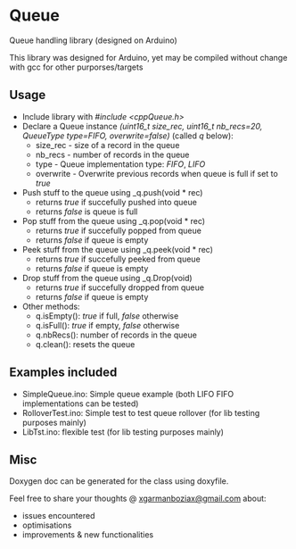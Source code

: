 # Queue
Queue handling library (designed on Arduino)

This library was designed for Arduino, yet may be compiled without change with gcc for other purporses/targets

## Usage

- Include library with _#include <cppQueue.h>_
- Declare a Queue instance _(uint16_t size_rec, uint16_t nb_recs=20, QueueType type=FIFO, overwrite=false)_ (called _q_ below):
  - size_rec - size of a record in the queue
  - nb_recs - number of records in the queue
  - type - Queue implementation type: _FIFO_, _LIFO_
  - overwrite - Overwrite previous records when queue is full if set to _true_
- Push stuff to the queue using _q.push(void * rec)
  - returns _true_ if succefully pushed into queue
  - returns _false_ is queue is full
- Pop stuff from the queue using _q.pop(void * rec)
  - returns _true_ if succefully popped from queue
  - returns _false_ if queue is empty
- Peek stuff from the queue using _q.peek(void * rec)
  - returns _true_ if succefully peeked from queue
  - returns _false_ if queue is empty
- Drop stuff from the queue using _q.Drop(void)
  - returns _true_ if succefully dropped from queue
  - returns _false_ if queue is empty
- Other methods:
  - q.isEmpty(): _true_ if full, _false_ otherwise
  - q.isFull(): _true_ if empty, _false_ otherwise
  - q.nbRecs(): number of records in the queue
  - q.clean(): resets the queue

## Examples included

- SimpleQueue.ino: Simple queue example (both LIFO FIFO implementations can be tested)
- RolloverTest.ino: Simple test to test queue rollover (for lib testing purposes mainly)
- LibTst.ino: flexible test (for lib testing purposes mainly)

## Misc

Doxygen doc can be generated for the class using doxyfile.

Feel free to share your thoughts @ xgarmanboziax@gmail.com about:

- issues encountered
- optimisations
- improvements & new functionalities
